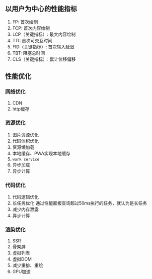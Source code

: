 ## 以用户为中心的性能指标
1. FP: 首次绘制
2. FCP: 首次内容绘制
3. LCP（关键指标）: 最大内容绘制
4. TTI: 首次可交互时间
5. FID（关键指标）: 首次输入延迟
6. TBT: 阻塞总时间
7. CLS（关键指标）: 累计位移偏移

## 性能优化
### 网络优化
1. CDN
2. http缓存
### 资源优化
1. 图片资源优化
2. 代码体积优化
3. 资源懒加载
4. 本地缓存、PWA实现本地缓存
5. `work service`
6. 异步加载
7. 异步计算
### 代码优化
1. 代码逻辑优化
2. 长任务优化 通过性能面板查询超过50ms执行的任务，就认为是长任务
3. 减少内存泄露
4. 异步计算
### 渲染优化
1. SSR
2. 骨架屏
3. 虚拟列表
4. 虚拟DOM
5. 减少重排、重绘
6. GPU加速
